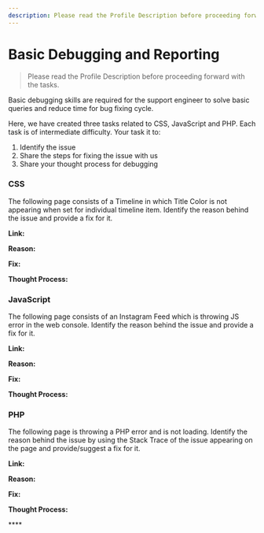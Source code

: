 ```yaml
---
description: Please read the Profile Description before proceeding forward with the tasks.
---
```


# Basic Debugging and Reporting

> Please read the Profile Description before proceeding forward with the tasks.

Basic debugging skills are required for the support engineer to solve basic queries and reduce time for bug fixing cycle.

Here, we have created three tasks related to CSS, JavaScript and PHP. Each task is of intermediate difficulty. Your task it to:

1. Identify the issue
2. Share the steps for fixing the issue with us
3. Share your thought process for debugging

### CSS

The following page consists of a Timeline in which Title Color is not appearing when set for individual timeline item. Identify the reason behind the issue and provide a fix for it.

**Link:**

**Reason:**

**Fix:**

**Thought Process:**

### **JavaScript**

The following page consists of an Instagram Feed which is throwing JS error in the web console. Identify the reason behind the issue and provide a fix for it.

**Link:**

**Reason:**

**Fix:**

**Thought Process:**

### **PHP**

The following page is throwing a PHP error and is not loading. Identify the reason behind the issue by using the Stack Trace of the issue appearing on the page and provide/suggest a fix for it.

**Link:**

**Reason:**

**Fix:**

**Thought Process:**

\*\*\*\*

